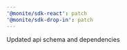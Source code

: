 ```yaml
---
'@monite/sdk-react': patch
'@monite/sdk-drop-in': patch
---
```


Updated api schema and dependencies
